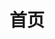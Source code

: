 ---
title: 首页
home: true
heroImage: /images/hero.png
heroText: WeiXiTianLi
tagline: 维系天理
actions:
  - text: Github
    link: https://github.com/WeiXiTianLi
    type: primary
  - text: Gitee
    link: https://gitee.com/Yu_Sui_Xian
    type: secondary
features:
  - title: TianLi_Map
    details: 原神自动地图
  - title: YuanShen_TrackFish
    details: 基于32鼠标的自动钓鱼程序
  - title: YuanShen_PopupMove
    details: 无边框原神窗口的移动工具
footer: MIT Licensed | Made by WeiXiTianLi
---